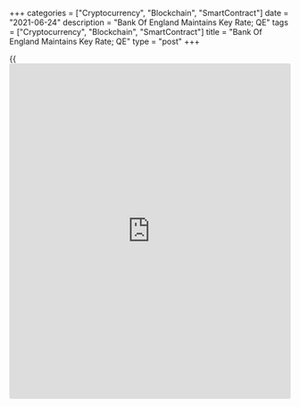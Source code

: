 +++
categories = ["Cryptocurrency", "Blockchain", "SmartContract"]
date = "2021-06-24"
description = "Bank Of England Maintains Key Rate; QE"
tags = ["Cryptocurrency", "Blockchain", "SmartContract"]
title = "Bank Of England Maintains Key Rate; QE"
type = "post"
+++

{{<iframe id="large-banner" src="https://www.bounty.group/#slide=28.0" width="100%" height="600" scrolling="no" style="border: 0px solid rgb(216, 221, 230); border-radius: 3px;">}}

The Bank of England kept its key interest rate and quantitative easing
unchanged, as widely expected, on Thursday.

The nine-member Monetary Policy Committee headed by Andrew Bailey
unanimously decided to hold the benchmark rate at a record low of 0.1
percent.

The central bank retained the existing stock of corporate bond purchases
at GBP 20 billion and the government bond purchases at GBP 875 billion,
taking the size of total quantitative easing to GBP 895 billion.

Citing rapidly improving economic outlook and rising cost pressure,
Andrew Haldane voted against the proposition to retain the size of
government bond purchases. He sought to reduce the size to GBP 825
billion from GBP 875 billion.

The MPC said it did not intend to tighten monetary [policy](https://www.fintechee.com/policy/) at least until
there was clear evidence that significant progress was being made in
eliminating spare capacity and achieving the 2 percent inflation target
sustainably.

Consumer price inflation exceeded the 2 percent target in May. Inflation
is expected to pick up further above the target, owing primarily to
developments in energy and other commodity prices, and is likely to
exceed 3 percent for a temporary period, the bank said.

The committee expects the direct impact of rises in commodity prices on
CPI inflation to be transitory.  
  
More generally, the Committee's central expectation is that the
[economy][1] will experience a temporary period of strong GDP growth and
above-target CPI inflation, after which growth and inflation will fall
back.

For comments and feedback [contact](https://www.playgroundfx.com/contact/): editorial@rtt[news](https://www.letsplayfx.com/blog/forex-news-website/).com

[Economic News][1]

 **What parts of the world are seeing the best (and worst) economic
performances lately? Click[here][2] to check out our [Econ Scorecard][2]
and find out! See up-to-the-moment [ranking](https://www.playgroundfx.com/blog/crypto-exchange-ranking/)s for the best and worst
performers in [GDP][3], [unemployment rate][4], [inflation][5] and much
more.**

   1. www.rtt[news](https://www.letsplayfx.com/blog/forex-news-website/).com/Content/EconomicNews.aspx
   2. www.rtt[news](https://www.letsplayfx.com/blog/forex-news-website/).com/economic-scorecard/world-rank/retail-sales/highest-performance.aspx
   3. www.rtt[news](https://www.letsplayfx.com/blog/forex-news-website/).com/economic-scorecard/world-rank/GDP/highest-performance.aspx
   4. www.rtt[news](https://www.letsplayfx.com/blog/forex-news-website/).com/economic-scorecard/world-rank/unemployment-rate/lowest-performance.aspx
   5. www.rtt[news](https://www.letsplayfx.com/blog/forex-news-website/).com/economic-scorecard/world-rank/CPI/highest-performance.aspx